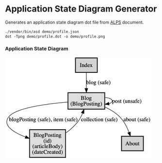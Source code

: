 # Application State Diagram Generator

Generates an application state diagram dot file from [ALPS](http://alps.io/) document.

```
./vendor/bin/asd demo/profile.json 
dot -Tpng demo/profile.dot -o demo/profile.png 
```

### Application State Diagram

<img src="demo/profile.png">
